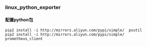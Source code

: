 ### linux_python_exporter

#### 配置python包
```
pip2 install -i http://mirrors.aliyun.com/pypi/simple/  psutil
pip2 install -i http://mirrors.aliyun.com/pypi/simple/ prometheus_client
```
